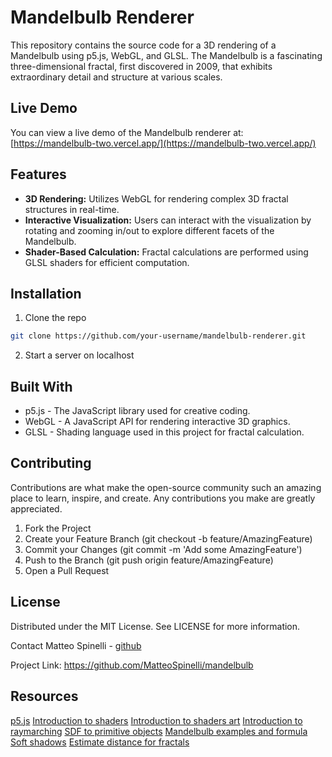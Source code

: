 # Mandelbulb Renderer

This repository contains the source code for a 3D rendering of a Mandelbulb using p5.js, WebGL, and GLSL. The Mandelbulb is a fascinating three-dimensional fractal, first discovered in 2009, that exhibits extraordinary detail and structure at various scales.

## Live Demo

You can view a live demo of the Mandelbulb renderer at: [https://mandelbulb-two.vercel.app/](https://mandelbulb-two.vercel.app/)

## Features

- **3D Rendering:** Utilizes WebGL for rendering complex 3D fractal structures in real-time.
- **Interactive Visualization:** Users can interact with the visualization by rotating and zooming in/out to explore different facets of the Mandelbulb.
- **Shader-Based Calculation:** Fractal calculations are performed using GLSL shaders for efficient computation.

## Installation

1. Clone the repo

```bash
git clone https://github.com/your-username/mandelbulb-renderer.git
```

2. Start a server on localhost

## Built With

- p5.js - The JavaScript library used for creative coding.
- WebGL - A JavaScript API for rendering interactive 3D graphics.
- GLSL - Shading language used in this project for fractal calculation.

## Contributing

Contributions are what make the open-source community such an amazing place to learn, inspire, and create. Any contributions you make are greatly appreciated.

1. Fork the Project
2. Create your Feature Branch (git checkout -b feature/AmazingFeature)
3. Commit your Changes (git commit -m 'Add some AmazingFeature')
4. Push to the Branch (git push origin feature/AmazingFeature)
5. Open a Pull Request

## License

Distributed under the MIT License. See LICENSE for more information.

Contact
Matteo Spinelli - [github](https://github.com/MatteoSpinelli)

Project Link: https://github.com/MatteoSpinelli/mandelbulb

## Resources

[p5.js](https://p5js.org/)
[Introduction to shaders](https://www.youtube.com/watch?v=3mfvZ-mdtZQ&list=WL&index=3)
[Introduction to shaders art](https://www.youtube.com/watch?v=f4s1h2YETNY&list=WL&index=13)
[Introduction to raymarching](https://www.youtube.com/watch?v=khblXafu7iA&list=WL&index=2)
[SDF to primitive objects](https://iquilezles.org/articles/distfunctions/)
[Mandelbulb examples and formula](https://iquilezles.org/articles/mandelbulb/)
[Soft shadows](https://iquilezles.org/articles/rmshadows/)
[Estimate distance for fractals](http://blog.hvidtfeldts.net/index.php/2011/06/distance-estimated-3d-fractals-part-i/)
